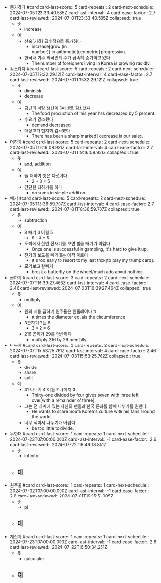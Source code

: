 - 증가하다 #card
  card-last-score:: 5
  card-repeats:: 2
  card-next-schedule:: 2024-07-05T23:33:40.585Z
  card-last-interval:: 4
  card-ease-factor:: 2.7
  card-last-reviewed:: 2024-07-01T23:33:40.585Z
  collapsed:: true
	- 뜻
		- increase
	- 예
		- 산술[기하] 급수적으로 증가하다
			- increase[grow (in number)] in arithmetic[geometric] progression.
		- 한국내 거주 외국인의 수가 급속히 증가하고 있다
			- The number of foreigners living in Korea is growing rapidly.
- 감소하다 #card
  card-last-score:: 5
  card-repeats:: 2
  card-next-schedule:: 2024-07-05T19:32:29.121Z
  card-last-interval:: 4
  card-ease-factor:: 2.7
  card-last-reviewed:: 2024-07-01T19:32:29.121Z
  collapsed:: true
	- 뜻
		- diminish
		- decrease
	- 예
		- 금년의 식량 생산이 5퍼센트 감소했다
			- The food production of this year has decreased by 5 percent.
		- 수요가 감소했다
			- demand decreased
		- 매상고가 현저히 감소했다
			- There has been a sharp[marked] decrease in our sales.
- 더하기 #card
  card-last-score:: 5
  card-repeats:: 2
  card-next-schedule:: 2024-07-05T19:16:08.931Z
  card-last-interval:: 4
  card-ease-factor:: 2.7
  card-last-reviewed:: 2024-07-01T19:16:08.931Z
  collapsed:: true
	- 뜻
		- add, addition
	- 예
		- 둘 더하기 셋은 다섯이다
			- 2 + 3 = 5
		- 간단한 더하기를 하다
			- do sums in simple addition.
- 빼기 #card
  card-last-score:: 5
  card-repeats:: 2
  card-next-schedule:: 2024-07-05T18:36:59.707Z
  card-last-interval:: 4
  card-ease-factor:: 2.7
  card-last-reviewed:: 2024-07-01T18:36:59.707Z
  collapsed:: true
	- 뜻
		- subtraction
	- 예
		- 8 빼기 3 이퀄 5
			- 8 - 3 = 5
		- 도박에서 한번 잔재미를 보면 발을 빼기가 어렵다
			- Once one is successful in gambling, it's hard to give it up.
		- 전가의 보도를 빼기에는 아직 이르다
			- It's too early to resort to my last trick[to play my trump card].
		- 모기보고 칼빼기
			- break a butterfly on the wheel/much ado about nothing.
- 곱하기 #card
  card-last-score:: 3
  card-repeats:: 2
  card-next-schedule:: 2024-07-07T16:39:27.463Z
  card-last-interval:: 4
  card-ease-factor:: 2.46
  card-last-reviewed:: 2024-07-03T16:39:27.464Z
  collapsed:: true
	- 뜻
		- multiply
	- 예
		- 원의 지름 곱하기 원주율은 원둘레이다 π
			- π times the diameter equals the circumference
		- 3곱하기 2는 6
			- 3 * 2 = 6
		- 216 곱하기 29를 암산하다
			- multiply 216 by 29 mentally.
- 나누기 #card
  card-last-score:: 3
  card-repeats:: 2
  card-next-schedule:: 2024-07-07T15:53:25.761Z
  card-last-interval:: 4
  card-ease-factor:: 2.46
  card-last-reviewed:: 2024-07-03T15:53:25.762Z
  collapsed:: true
	- 뜻
		- divide
		- share
		- split
	- 예
		- 31 나누기 4 이퀄 7 나머지 3
			- Thirty-one divided by four gives seven with three left over[with a remainder of three].
		- 그는 전 세계에 있는 자신의 팬들과 한국 문화를 함께 나누기를 원한다.
			- He wants to share South Korea's culture with his fans around the world.
		- 너무 적어서 나누기가 어렵다
			- be too little to divide.
- 무한대 #card
  card-last-score:: 1
  card-repeats:: 1
  card-next-schedule:: 2024-07-23T07:00:00.000Z
  card-last-interval:: -1
  card-ease-factor:: 2.6
  card-last-reviewed:: 2024-07-22T16:49:18.851Z
	- 뜻
		- infinity
	- 예
		-
- 원주율 #card
  card-last-score:: 1
  card-repeats:: 1
  card-next-schedule:: 2024-07-02T07:00:00.000Z
  card-last-interval:: -1
  card-ease-factor:: 2.6
  card-last-reviewed:: 2024-07-01T19:15:51.005Z
	- 뜻
		- pi
	- 예
		-
- 계산기 #card
  card-last-score:: 1
  card-repeats:: 1
  card-next-schedule:: 2024-07-23T07:00:00.000Z
  card-last-interval:: -1
  card-ease-factor:: 2.6
  card-last-reviewed:: 2024-07-22T16:50:34.251Z
	- 뜻
		- calculator
	- 예
		-